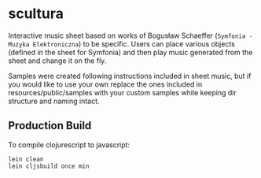 # scultura 

Interactive music sheet based on works of Bogusław Schaeffer (`Symfonia - Muzyka Elektroniczna`) to be specific. Users can place various objects (defined in the sheet for Symfonia) and then play music generated from the sheet and change it on the fly.

Samples were created following instructions included in sheet music, but if you would like to use your own replace the ones included in resources/public/samples with your custom samples while keeping dir structure and naming intact.
## Production Build


To compile clojurescript to javascript:

```
lein clean
lein cljsbuild once min
```

